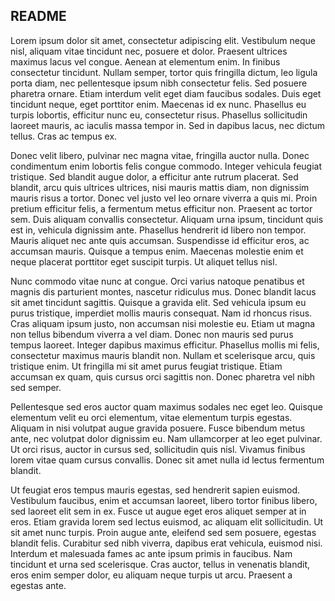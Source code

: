 ## README


Lorem ipsum dolor sit amet, consectetur adipiscing elit. Vestibulum neque nisl, aliquam vitae tincidunt nec, posuere et dolor. Praesent ultrices maximus lacus vel congue. Aenean at elementum enim. In finibus consectetur tincidunt. Nullam semper, tortor quis fringilla dictum, leo ligula porta diam, nec pellentesque ipsum nibh consectetur felis. Sed posuere pharetra ornare. Etiam interdum velit eget diam faucibus sodales. Duis eget tincidunt neque, eget porttitor enim. Maecenas id ex nunc. Phasellus eu turpis lobortis, efficitur nunc eu, consectetur risus. Phasellus sollicitudin laoreet mauris, ac iaculis massa tempor in. Sed in dapibus lacus, nec dictum tellus. Cras ac tempus ex.

Donec velit libero, pulvinar nec magna vitae, fringilla auctor nulla. Donec condimentum enim lobortis felis congue commodo. Integer vehicula feugiat tristique. Sed blandit augue dolor, a efficitur ante rutrum placerat. Sed blandit, arcu quis ultrices ultrices, nisi mauris mattis diam, non dignissim mauris risus a tortor. Donec vel justo vel leo ornare viverra a quis mi. Proin pretium efficitur felis, a fermentum metus efficitur non. Praesent ac tortor sem. Duis aliquam convallis consectetur. Aliquam urna ipsum, tincidunt quis est in, vehicula dignissim ante. Phasellus hendrerit id libero non tempor. Mauris aliquet nec ante quis accumsan. Suspendisse id efficitur eros, ac accumsan mauris. Quisque a tempus enim. Maecenas molestie enim et neque placerat porttitor eget suscipit turpis. Ut aliquet tellus nisl.

Nunc commodo vitae nunc at congue. Orci varius natoque penatibus et magnis dis parturient montes, nascetur ridiculus mus. Donec blandit lacus sit amet tincidunt sagittis. Quisque a gravida elit. Sed vehicula ipsum eu purus tristique, imperdiet mollis mauris consequat. Nam id rhoncus risus. Cras aliquam ipsum justo, non accumsan nisi molestie eu. Etiam ut magna non tellus bibendum viverra a vel diam. Donec non mauris sed purus tempus laoreet. Integer dapibus maximus efficitur. Phasellus mollis mi felis, consectetur maximus mauris blandit non. Nullam et scelerisque arcu, quis tristique enim. Ut fringilla mi sit amet purus feugiat tristique. Etiam accumsan ex quam, quis cursus orci sagittis non. Donec pharetra vel nibh sed semper.

Pellentesque sed eros auctor quam maximus sodales nec eget leo. Quisque elementum velit eu orci elementum, vitae elementum turpis egestas. Aliquam in nisi volutpat augue gravida posuere. Fusce bibendum metus ante, nec volutpat dolor dignissim eu. Nam ullamcorper at leo eget pulvinar. Ut orci risus, auctor in cursus sed, sollicitudin quis nisl. Vivamus finibus lorem vitae quam cursus convallis. Donec sit amet nulla id lectus fermentum blandit.

Ut feugiat eros tempus mauris egestas, sed hendrerit sapien euismod. Vestibulum faucibus, enim et accumsan laoreet, libero tortor finibus libero, sed laoreet elit sem in ex. Fusce ut augue eget eros aliquet semper at in eros. Etiam gravida lorem sed lectus euismod, ac aliquam elit sollicitudin. Ut sit amet nunc turpis. Proin augue ante, eleifend sed sem posuere, egestas blandit felis. Curabitur sed nibh viverra, dapibus erat vehicula, euismod nisi. Interdum et malesuada fames ac ante ipsum primis in faucibus. Nam tincidunt et urna sed scelerisque. Cras auctor, tellus in venenatis blandit, eros enim semper dolor, eu aliquam neque turpis ut arcu. Praesent a egestas ante.
